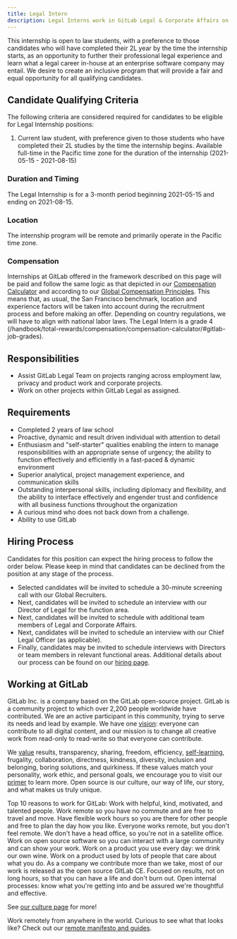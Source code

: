 ```yaml
---
title: Legal Intern
description: Legal Interns work in GitLab Legal & Corporate Affairs on matters relating to employment, privacy and product, corporate affairs, and/or contracts.
---
```


This internship is open to law students, with a preference to those candidates who will have completed their 2L year by the time the internship starts, as an opportunity to further their professional legal experience and learn what a legal career in-house at an enterprise software company may entail. We desire to create an inclusive program that will provide a fair and equal opportunity for all qualifying candidates.

## Candidate Qualifying Criteria

The following criteria are considered required for candidates to be eligible for Legal Internship positions:

1. Current law student, with preference given to those students who have completed their 2L studies by the time the internship begins. Available full-time in the Pacific time zone for the duration of the internship (2021-05-15 - 2021-08-15)

### Duration and Timing

The Legal Internship is for a 3-month period beginning 2021-05-15 and ending on 2021-08-15.

### Location

The internship program will be remote and primarily operate in the Pacific time zone.

### Compensation

Internships at GitLab offered in the framework described on this page will be paid and follow the same logic as that depicted in our [Compensation Calculator](/handbook/total-rewards/compensation/compensation-calculator/calculator/) and according to our [Global Compensation Principles](/handbook/total-rewards/compensation/). This means that, as usual, the San Francisco benchmark, location and experience factors will be taken into account during the recruitment process and before making an offer. Depending on country regulations, we will have to align with national labor laws.
The Legal Intern is a grade 4 (/handbook/total-rewards/compensation/compensation-calculator/#gitlab-job-grades).

## Responsibilities

- Assist GitLab Legal Team on projects ranging across employment law, privacy and product work and corporate projects.
- Work on other projects within GitLab Legal as assigned.

## Requirements

- Completed 2 years of law school
- Proactive, dynamic and result driven individual with attention to detail
- Enthusiasm and "self-starter" qualities enabling the intern  to manage responsibilities with an appropriate sense of urgency; the ability to function effectively and efficiently in a fast-paced & dynamic environment
- Superior analytical, project management experience, and communication skills
- Outstanding interpersonal skills, including diplomacy and flexibility, and the ability to interface effectively and engender trust and confidence with all business functions throughout the organization
- A curious mind who does not back down from a challenge.
- Ability to use GitLab

## Hiring Process

Candidates for this position can expect the hiring process to follow the order below. Please keep in mind that candidates can be declined from the position at any stage of the process.

- Selected candidates will be invited to schedule a 30-minute screening call with our Global Recruiters.
- Next, candidates will be invited to schedule an interview with our Director of Legal for the function area.
- Next, candidates will be invited to schedule with additional team members of Legal and Corporate Affairs.
- Next, candidates will be invited to schedule an interview with our Chief Legal Officer (as applicable).
- Finally, candidates may be invited to schedule interviews with Directors or team members in relevant functional areas.
Additional details about our process can be found on our [hiring page](/handbook/hiring/).

## Working at GitLab

GitLab Inc. is a company based on the GitLab open-source project. GitLab is a community project to which over 2,200 people worldwide have contributed. We are an active participant in this community, trying to serve its needs and lead by example. We have one [vision](https://about.gitlab.com/strategy): everyone can contribute to all digital content, and our mission is to change all creative work from read-only to read-write so that everyone can contribute.

We [value](/handbook/values/) results, transparency, sharing, freedom, efficiency, [self-learning](/handbook/company/culture/all-remote/self-service/#how-self-learning-leads-to-success-in-your-role), frugality, collaboration, directness, kindness, diversity, inclusion and belonging, boring solutions, and quirkiness. If these values match your personality, work ethic, and personal goals, we encourage you to visit our [primer](/handbook/company/) to learn more. Open source is our culture, our way of life, our story, and what makes us truly unique.

Top 10 reasons to work for GitLab:
Work with helpful, kind, motivated, and talented people.
Work remote so you have no commute and are free to travel and move.
Have flexible work hours so you are there for other people and free to plan the day how you like.
Everyone works remote, but you don't feel remote. We don't have a head office, so you're not in a satellite office.
Work on open source software so you can interact with a large community and can show your work.
Work on a product you use every day: we drink our own wine.
Work on a product used by lots of people that care about what you do.
As a company we contribute more than we take, most of our work is released as the open source GitLab CE.
Focused on results, not on long hours, so that you can have a life and don't burn out.
Open internal processes: know what you're getting into and be assured we're thoughtful and effective.

See [our culture page](/handbook/company/culture/) for more!

Work remotely from anywhere in the world. Curious to see what that looks like? Check out our [remote manifesto and guides](/handbook/company/culture/all-remote/).
